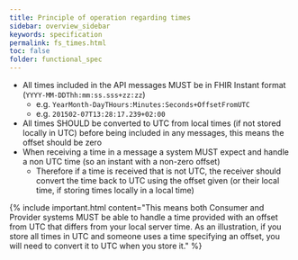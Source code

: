 ```yaml
---
title: Principle of operation regarding times
sidebar: overview_sidebar
keywords: specification
permalink: fs_times.html
toc: false
folder: functional_spec
---
```


* All times included in the API messages MUST be in FHIR Instant format (```YYYY-MM-DDThh:mm:ss.sss+zz:zz```)
  * e.g. ```YearMonth-DayTHours:Minutes:Seconds+OffsetFromUTC``` 
  * e.g. ```201502-07T13:28:17.239+02:00```
* All times SHOULD be converted to UTC from local times (if not stored locally in UTC) before being included in any messages, this means the offset should be zero
* When receiving a time in a message a system MUST expect and handle a non UTC time (so an instant with a non-zero offset)
  * Therefore if a time is received that is not UTC, the receiver should convert the time back to UTC using the offset given (or their local time, if storing times locally in a local time)

{% include important.html content="This means both Consumer and Provider systems MUST be able to handle a time provided with an offset from UTC that differs from your local server time. As an illustration, if you store all times in UTC and someone uses a time specifying an offset, you will need to convert it to UTC when you store it." %}
